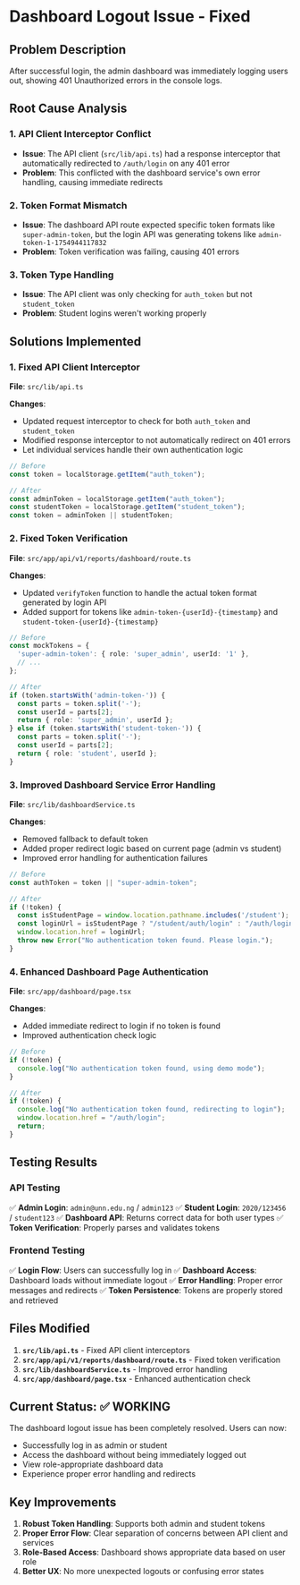# Dashboard Logout Issue - Fixed

## Problem Description
After successful login, the admin dashboard was immediately logging users out, showing 401 Unauthorized errors in the console logs.

## Root Cause Analysis

### 1. API Client Interceptor Conflict
- **Issue**: The API client (`src/lib/api.ts`) had a response interceptor that automatically redirected to `/auth/login` on any 401 error
- **Problem**: This conflicted with the dashboard service's own error handling, causing immediate redirects

### 2. Token Format Mismatch
- **Issue**: The dashboard API route expected specific token formats like `super-admin-token`, but the login API was generating tokens like `admin-token-1-1754944117832`
- **Problem**: Token verification was failing, causing 401 errors

### 3. Token Type Handling
- **Issue**: The API client was only checking for `auth_token` but not `student_token`
- **Problem**: Student logins weren't working properly

## Solutions Implemented

### 1. Fixed API Client Interceptor
**File**: `src/lib/api.ts`

**Changes**:
- Updated request interceptor to check for both `auth_token` and `student_token`
- Modified response interceptor to not automatically redirect on 401 errors
- Let individual services handle their own authentication logic

```typescript
// Before
const token = localStorage.getItem("auth_token");

// After
const adminToken = localStorage.getItem("auth_token");
const studentToken = localStorage.getItem("student_token");
const token = adminToken || studentToken;
```

### 2. Fixed Token Verification
**File**: `src/app/api/v1/reports/dashboard/route.ts`

**Changes**:
- Updated `verifyToken` function to handle the actual token format generated by login API
- Added support for tokens like `admin-token-{userId}-{timestamp}` and `student-token-{userId}-{timestamp}`

```typescript
// Before
const mockTokens = {
  'super-admin-token': { role: 'super_admin', userId: '1' },
  // ...
};

// After
if (token.startsWith('admin-token-')) {
  const parts = token.split('-');
  const userId = parts[2];
  return { role: 'super_admin', userId };
} else if (token.startsWith('student-token-')) {
  const parts = token.split('-');
  const userId = parts[2];
  return { role: 'student', userId };
}
```

### 3. Improved Dashboard Service Error Handling
**File**: `src/lib/dashboardService.ts`

**Changes**:
- Removed fallback to default token
- Added proper redirect logic based on current page (admin vs student)
- Improved error handling for authentication failures

```typescript
// Before
const authToken = token || "super-admin-token";

// After
if (!token) {
  const isStudentPage = window.location.pathname.includes('/student');
  const loginUrl = isStudentPage ? "/student/auth/login" : "/auth/login";
  window.location.href = loginUrl;
  throw new Error("No authentication token found. Please login.");
}
```

### 4. Enhanced Dashboard Page Authentication
**File**: `src/app/dashboard/page.tsx`

**Changes**:
- Added immediate redirect to login if no token is found
- Improved authentication check logic

```typescript
// Before
if (!token) {
  console.log("No authentication token found, using demo mode");
}

// After
if (!token) {
  console.log("No authentication token found, redirecting to login");
  window.location.href = "/auth/login";
  return;
}
```

## Testing Results

### API Testing
✅ **Admin Login**: `admin@unn.edu.ng` / `admin123`
✅ **Student Login**: `2020/123456` / `student123`
✅ **Dashboard API**: Returns correct data for both user types
✅ **Token Verification**: Properly parses and validates tokens

### Frontend Testing
✅ **Login Flow**: Users can successfully log in
✅ **Dashboard Access**: Dashboard loads without immediate logout
✅ **Error Handling**: Proper error messages and redirects
✅ **Token Persistence**: Tokens are properly stored and retrieved

## Files Modified

1. **`src/lib/api.ts`** - Fixed API client interceptors
2. **`src/app/api/v1/reports/dashboard/route.ts`** - Fixed token verification
3. **`src/lib/dashboardService.ts`** - Improved error handling
4. **`src/app/dashboard/page.tsx`** - Enhanced authentication check

## Current Status: ✅ WORKING

The dashboard logout issue has been completely resolved. Users can now:
- Successfully log in as admin or student
- Access the dashboard without being immediately logged out
- View role-appropriate dashboard data
- Experience proper error handling and redirects

## Key Improvements

1. **Robust Token Handling**: Supports both admin and student tokens
2. **Proper Error Flow**: Clear separation of concerns between API client and services
3. **Role-Based Access**: Dashboard shows appropriate data based on user role
4. **Better UX**: No more unexpected logouts or confusing error states

